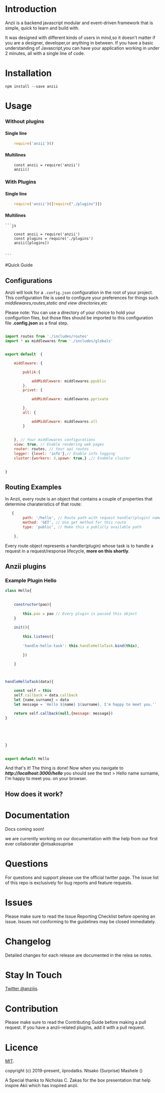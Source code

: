 
# Introduction



Anzii is a backend javascript modular and event-driven framework that is simple, quick to learn and build with.

It was designed with different kinds of users in mind,so it doesn't matter if you are a designer, developer,or anything in between. If you have a basic understanding of Javascript,you can have your application working in under 2 minutes, all with a single line of code. 


# Installation 

  ```
  npm install --save anzii 
  
  ```

# Usage 


### Without plugins


#### Single line 

```js
    require('anzii')() 
```

#### Multilines 

```
    const anzii = require('anzii') 
    anzii() 

```

### With Plugins 


#### Single line  

```js 
    require('anzii')([require("./plugins")])
``` 

#### Multilines 

    ```js

        const anzii = require('anzii') 
        const plugins = require('./plugins')
        anzii([plugins]) 


    ```


#Quick Guide 


## Configurations 



Anzii will look for a `.config.json` configuration in the root of your project. This configuration file is used to configure your preferences for things such *middlewares,routes,static and view directories*,etc 

Please note: You can use a directory of your choice to hold your configurtion files, but those files should be imported to this configuration file **.config.json** as a final step.


```js

import routes from './includes/routes'
import * as middlewares from './includes/globals' 


export default  {

    middleware: {

        publik:{

            addMiddleware: middlewares.ppublic
        },
        privet: {

            addMiddleware: middlewares.pprivate

        },
        all: {

            addMiddleware: middlewares.all
        }
        
        
    }, // Your middlewares configurations
    view: true, // Enable rendering web pages
    router: routes, // Your api routes
    logger: {level: 'info'},// Enable info logging
    cluster:{workers: 3,spawn: true,} ,// Enabble cluster
    

} 

```

## Routing Examples 


In Anzii, every route is an object that contains a couple of properties that determine charateristics of that route: 

```js
   {
        path: '/hello', // Route path with request handler(plugin) name(hello)
        method: 'GET', // Use get method for this route
        type: 'public', // Make this a publicly available path
        
    },   

``` 
    
   
Every route object represents a handler(plugin) whose task is to handle a request in a request/response lifecycle, **more on this shortly**. 


## Anzii plugins 


### Example Plugin Hello
     


```js
class Hello{
	
	
	constructor(pao){
		
		this.pao = pao // Every plugin is passed this object
	}
	
	init(){
  
        this.listens({
            
        'handle-hello-task': this.handleHelloTask.bind(this),
        
        })
	
	}



handleHelloTask(data){

	const self = this  
	self.callback = data.callback 
	let {name,surname} = data 
	let message = `Hello ${name} ${surname}, I'm happy to meet you.'`
	
	return self.callback(null,{message: message})
} 

	
	

	
}
 

export default Hello 

```

And that's it! The thing is done!
Now when you navigate to ***http://localhost:3000/hello***
you should see the text > Hello name surname, I'm happy to meet you.
on your browser.


## How does it work? 



# Documentation 


Docs coming soon! 

we are currently working on our documentation with thw help from our first ever collaborater @ntsakosuprise 

# Questions

For questions and support please use the official twitter page. The issue list of this repo is exclusively for bug reports and feature requests.

# Issues

Please make sure to read the Issue Reporting Checklist before opening an issue. Issues not conforming to the guidelines may be closed immediately.

# Changelog

Detailed changes for each release are documented in the relea se notes.


# Stay In Touch

[Twitter @anziijs](https://twitter.com/anziijs).




# Contribution

Please make sure to read the Contributing Guide before making a pull request. If you have a anzii-related plugins, add it with a pull request.
 

# Licence 

[MIT](https://.github.com/).


copyright (c) 2019-present, iiprodatks. Ntsako (Surprise) Mashele ()

A Special thanks to Nicholas C. Zakas for the box presentation that help inspire Akii which has inspired anzii.